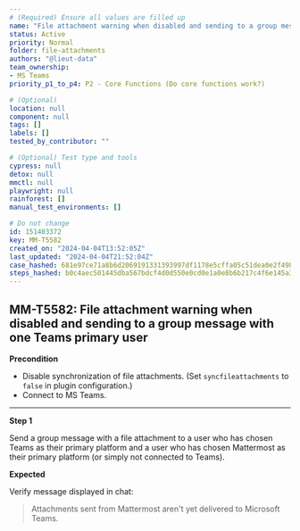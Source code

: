 ```yaml
---
# (Required) Ensure all values are filled up
name: "File attachment warning when disabled and sending to a group message with one Teams primary user"
status: Active
priority: Normal
folder: file-attachments
authors: "@lieut-data"
team_ownership:
- MS Teams
priority_p1_to_p4: P2 - Core Functions (Do core functions work?)

# (Optional)
location: null
component: null
tags: []
labels: []
tested_by_contributor: ""

# (Optional) Test type and tools
cypress: null
detox: null
mmctl: null
playwright: null
rainforest: []
manual_test_environments: []

# Do not change
id: 151403372
key: MM-T5582
created_on: "2024-04-04T13:52:05Z"
last_updated: "2024-04-04T21:52:04Z"
case_hashed: 681e97ce71a8b6d2069191331393997df1178e5cffa05c51dea0e2f498d6d7d259032b7ecd679694bca212f8431842f0
steps_hashed: b0c4aec501445dba567bdcf4d0d550e0cd0e1a0e8b6b217c4f6e145a33ebc1e29969a2b39b6bcfa5bd0f4bd551e2bb1c
---
```


<!-- (Auto-generated) Based on frontmatter's "key" and "name" -->

## MM-T5582: File attachment warning when disabled and sending to a group message with one Teams primary user

**Precondition**

- Disable synchronization of file attachments. (Set `syncfileattachments` to `false` in plugin configuration.)
- Connect to MS Teams.

---

**Step 1**

Send a group message with a file attachment to a user who has chosen Teams as their primary platform and a user who has chosen Mattermost as their primary platform (or simply not connected to Teams).

**Expected**

Verify message displayed in chat:

> Attachments sent from Mattermost aren't yet delivered to Microsoft Teams.
